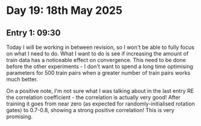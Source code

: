 # Day 19: 18th May 2025
## Entry 1: 09:30
Today I will be working in between revision, so I won't be able to fully focus on what I need to do. What I want to do is see if increasing the amount of train data has a noticeable effect on convergence. This need to be done before the other experiments - I don't want to spend a long time optimising parameters for 500 train pairs when a greater number of train pairs works much better.

On a positive note, I'm not sure what I was talking about in the last entry RE the correlation coefficient - the correlation is actually very good! After training it goes from near zero (as expected for randomly-initialised rotation gates) to 0.7-0.8, showing a strong positive correlation! This is very promising.